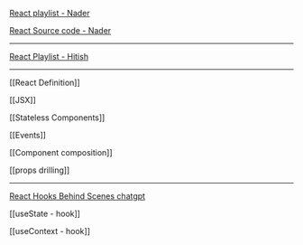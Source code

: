 [React playlist - Nader](https://www.youtube.com/playlist?list=PLovN13bqAx7CKHNJnW3npFEXlXUQBghNI)

[React Source code - Nader](https://github1s.com/Nooder/react-in-depth)

----------------------------------------------------
[React Playlist - Hitish](https://www.youtube.com/playlist?list=PLu71SKxNbfoDqgPchmvIsL4hTnJIrtige)

------------------------------------------------------------------------

[[React Definition]]

[[JSX]]

[[Stateless Components]]

[[Events]]

[[Component composition]]

[[props drilling]]

-----------------------------------------------
[React Hooks Behind Scenes chatgpt](https://chat.openai.com/c/9cee9d4a-30d6-4e09-b0d0-e3886191f07f)

[[useState - hook]]

[[useContext - hook]]



